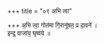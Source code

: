+++
title = "०९ अभि त्वा"

+++
अ॒भि त्वा॒ गोत॑मा गि॒रानू॑षत॒ प्र दा॒वने॑ ।  
इन्द्र॒ वाजा॑य॒ घृष्व॑ये ॥